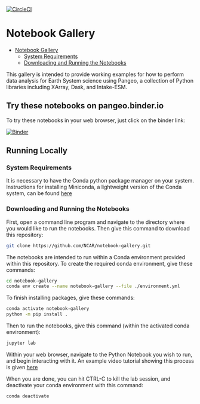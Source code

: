 [![CircleCI](https://img.shields.io/circleci/project/github/NCAR/notebook-gallery/master.svg?style=for-the-badge&logo=circleci)](https://circleci.com/gh/NCAR/notebook-gallery)

# Notebook Gallery

- [Notebook Gallery](#notebook-gallery)
  - [System Requirements](#system-requirements)
  - [Downloading and Running the Notebooks](#downloading-and-running-the-notebooks)

This gallery is intended to provide working examples for how to perform data analysis for Earth System science using Pangeo, a collection of Python libraries including XArray, Dask, and Intake-ESM.
 

## Try these notebooks on pangeo.binder.io

To try these notebooks in your web browser, just click on the binder link:

[![Binder](https://i.imgur.com/xzKbKkP.png)](https://binder.pangeo.io/v2/gh/NCAR/notebook-gallery/main)


## Running Locally


### System Requirements

It is necessary to have the Conda python package manager on your system. Instructions for installing Miniconda, a lightweight version of the Conda system, can be found [here](https://docs.conda.io/en/latest/miniconda.html)

### Downloading and Running the Notebooks

First, open a command line program and navigate to the directory where you would like to run the notebooks. Then give this command to download this repository:

```bash
git clone https://github.com/NCAR/notebook-gallery.git
```

The notebooks are intended to run within a Conda environment provided within this repository. To create the required conda environment, give these commands:

```bash
cd notebook-gallery
conda env create --name notebook-gallery --file ./environment.yml
```

To finish installing packages, give these commands:

```bash
conda activate notebook-gallery
python -m pip install .
```

Then to run the notebooks, give this command (within the activated conda environment):

```bash
jupyter lab
```

Within your web browser, navigate to the Python Notebook you wish to run, and begin interacting with it. An example video tutorial showing this process is given [here](https://www.youtube.com/watch?v=7wfPqAyYADY)

When you are done, you can hit CTRL-C to kill the lab session, and deactivate your conda environment with this command:

```bash
conda deactivate
```
